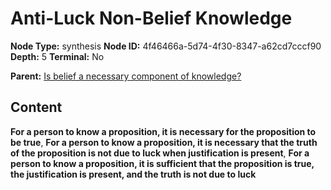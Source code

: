 # Anti-Luck Non-Belief Knowledge

**Node Type:** synthesis
**Node ID:** 4f46466a-5d74-4f30-8347-a62cd7cccf90
**Depth:** 5
**Terminal:** No

**Parent:** [Is belief a necessary component of knowledge?](is-belief-a-necessary-component-of-knowledge-antithesis-819c6a28-1857-4106-a30c-cd37cf8c9539.md)

## Content

**For a person to know a proposition, it is necessary for the proposition to be true**, **For a person to know a proposition, it is necessary that the truth of the proposition is not due to luck when justification is present**, **For a person to know a proposition, it is sufficient that the proposition is true, the justification is present, and the truth is not due to luck**

